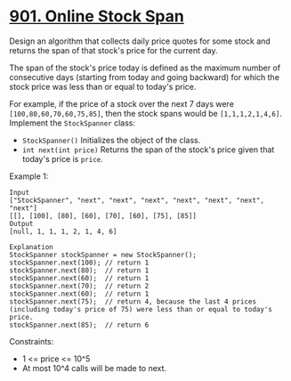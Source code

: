 # [901. Online Stock Span](https://leetcode.com/problems/online-stock-span/description/)

Design an algorithm that collects daily price quotes for some stock and returns the span of that stock's price for the current day.

The span of the stock's price today is defined as the maximum number of consecutive days (starting from today and going backward) for which the stock price was less than or equal to today's price.

For example, if the price of a stock over the next 7 days were `[100,80,60,70,60,75,85]`, then the stock spans would be `[1,1,1,2,1,4,6]`.
Implement the `StockSpanner` class:

* `StockSpanner()` Initializes the object of the class.
* `int next(int price)` Returns the span of the stock's price given that today's price is `price`.
 

Example 1:

    Input
    ["StockSpanner", "next", "next", "next", "next", "next", "next", "next"]
    [[], [100], [80], [60], [70], [60], [75], [85]]
    Output
    [null, 1, 1, 1, 2, 1, 4, 6]

    Explanation
    StockSpanner stockSpanner = new StockSpanner();
    stockSpanner.next(100); // return 1
    stockSpanner.next(80);  // return 1
    stockSpanner.next(60);  // return 1
    stockSpanner.next(70);  // return 2
    stockSpanner.next(60);  // return 1
    stockSpanner.next(75);  // return 4, because the last 4 prices (including today's price of 75) were less than or equal to today's price.
    stockSpanner.next(85);  // return 6
 

Constraints:

* 1 <= price <= 10^5
* At most 10^4 calls will be made to next.